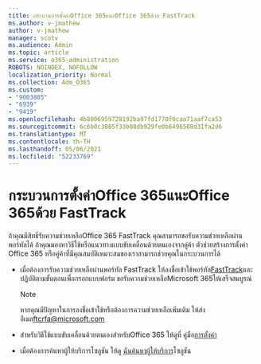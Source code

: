 ```yaml
---
title: กระบวนการตั้งค่าOffice 365แนะOffice 365ด้วย FastTrack
ms.author: v-jmathew
author: v-jmathew
manager: scotv
ms.audience: Admin
ms.topic: article
ms.service: o365-administration
ROBOTS: NOINDEX, NOFOLLOW
localization_priority: Normal
ms.collection: Adm_O365
ms.custom:
- "9003885"
- "6939"
- "9419"
ms.openlocfilehash: 4b8006959728192ba97fd1770f0caa71aaf7ca53
ms.sourcegitcommit: 6c6b0c3885f33b08db929fe0b6496508d31fa2d6
ms.translationtype: MT
ms.contentlocale: th-TH
ms.lasthandoff: 05/06/2021
ms.locfileid: "52233769"
---
```

# <a name="guided-office-365-setup-process-with-fasttrack"></a>กระบวนการตั้งค่าOffice 365แนะOffice 365ด้วย FastTrack

ถ้าคุณมีสิทธิ์รับความช่วยเหลือOffice 365 FastTrack คุณสามารถขอรับความช่วยเหลือผ่านพอร์ทัลได้ ถ้าคุณมองหาวิธีใช้หรือแนวทางแบบขับเคลื่อนด้วยตนเองจากคู่ค้า ตัวช่วยสร้างการตั้งค่า Office 365 หรือคู่ค้าที่มีคุณสมบัติเหมาะสมของเราสามารถช่วยคุณในกระบวนการได้

- เมื่อต้องการรับความช่วยเหลือผ่านพอร์ทัล FastTrack ให้ลงชื่อเข้าใช้พอร์ทัล[FastTrack](https://go.microsoft.com/fwlink/?linkid=2125443)และปฏิบัติตามขั้นตอนเพื่อกรอกแบบฟอร์ม ขอรับความช่วยเหลือMicrosoft 365ให้เสร็จสมบูรณ์

    > [!NOTE]
    > หากคุณมีปัญหาในการลงชื่อเข้าใช้หรือต้องการความช่วยเหลือเพิ่มเติม ให้ส่งอีเมล[ftcrfa@microsoft.com](mailto:ftcrfa@microsoft.com)

- สําหรับวิธีใช้แบบขับเคลื่อนด้วยตนเองสําหรับOffice 365 ให้ดูที่ คู่มือ[การตั้งค่า](https://go.microsoft.com/fwlink/?linkid=2125827)
- เมื่อต้องการค้นหาผู้ให้บริการโซลูชัน ให้ดู [ฉันค้นหาผู้ให้บริการ](https://go.microsoft.com/fwlink/?linkid=2125918)โซลูชัน